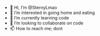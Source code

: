 - 👋 Hi, I’m @SternyLmao
- 👀 I’m interested in going home and eating
- 🌱 I’m currently learning code
- 💞️ I’m looking to collaborate on code
- 📫 How to reach me; dont

<!---
SternyLmao/SternyLmao is a ✨ special ✨ repository because its `README.md` (this file) appears on your GitHub profile.
You can click the Preview link to take a look at your changes.
--->
